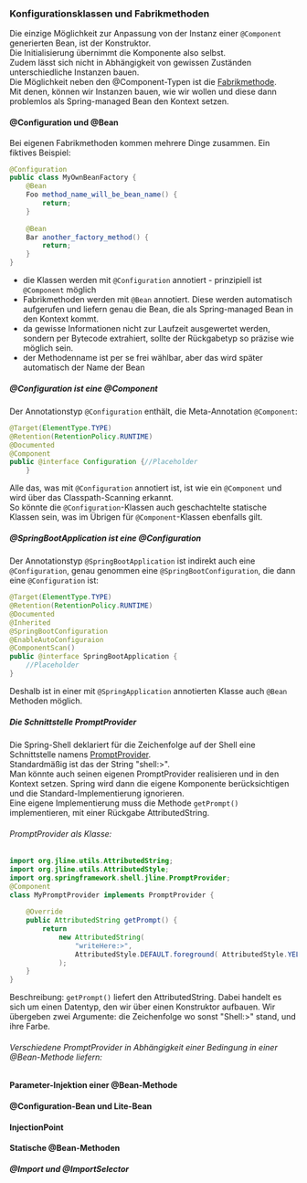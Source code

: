 ### Konfigurationsklassen und Fabrikmethoden
Die einzige Möglichkeit zur Anpassung von der Instanz einer `@Component` generierten Bean, ist der Konstruktor.  
Die Initialisierung übernimmt die Komponente also selbst.  
Zudem lässt sich nicht in Abhängigkeit von gewissen Zuständen unterschiedliche Instanzen bauen.  
Die Möglichkeit neben den @Component-Typen ist die [Fabrikmethode](https://refactoring.guru/design-patterns/factory-method/java/example).    
Mit denen, können wir Instanzen bauen, wie wir wollen und diese dann problemlos als Spring-managed Bean den Kontext setzen.

#### @Configuration und @Bean
Bei eigenen Fabrikmethoden kommen mehrere Dinge zusammen. Ein fiktives Beispiel:  
```java
@Configuration
public class MyOwnBeanFactory {
    @Bean
    Foo method_name_will_be_bean_name() {
        return;
    }
    
    @Bean
    Bar another_factory_method() {
        return;
    }
}
```
- die Klassen werden mit `@Configuration` annotiert - prinzipiell ist `@Component` möglich
- Fabrikmethoden werden mit `@Bean` annotiert. Diese werden automatisch aufgerufen und liefern genau die Bean, die als Spring-managed Bean in den Kontext kommt.
- da gewisse Informationen nicht zur Laufzeit ausgewertet werden, sondern per Bytecode extrahiert, sollte der Rückgabetyp so präzise wie möglich sein.
- der Methodenname ist per se frei wählbar, aber das wird später automatisch der Name der Bean

##### @Configuration ist eine @Component
Der Annotationstyp `@Configuration` enthält, die Meta-Annotation `@Component`:
```java
@Target(ElementType.TYPE)
@Retention(RetentionPolicy.RUNTIME)
@Documented
@Component
public @interface Configuration {//Placeholder
    }
```
Alle das, was mit `@Configuration` annotiert ist, ist wie ein `@Component` und wird über das Classpath-Scanning erkannt.  
So könnte die `@Configuration`-Klassen auch geschachtelte statische Klassen sein, was im Übrigen für `@Component`-Klassen ebenfalls gilt.

##### @SpringBootApplication ist eine @Configuration
Der Annotationstyp `@SpringBootApplication` ist indirekt auch eine `@Configuration`, genau genommen eine `@SpringBootConfiguration`, die dann eine `@Configuration` ist:  
```java
@Target(ElementType.TYPE)
@Retention(RetentionPolicy.RUNTIME)
@Documented
@Inherited
@SpringBootConfiguration
@EnableAutoConfiguraion
@ComponentScan()
public @interface SpringBootApplication {
    //Placeholder
}
```
Deshalb ist in einer mit `@SpringApplication` annotierten Klasse auch `@Bean` Methoden möglich.

##### Die Schnittstelle PromptProvider
Die Spring-Shell deklariert für die Zeichenfolge auf der Shell eine Schnittstelle namens [PromptProvider](https://docs.spring.io/spring-shell/docs/current/api/index.html?org/springframework/shell/jline/PromptProvider.html).  
Standardmäßig ist das der String "shell:>".  
Man könnte auch seinen eigenen PromptProvider realisieren und in den Kontext setzen. Spring wird dann die eigene Komponente berücksichtigen und die Standard-Implementierung ignorieren.  
Eine eigene Implementierung muss die Methode `getPrompt()` implementieren, mit einer Rückgabe AttributedString.
  
###### PromptProvider als Klasse:
```java 
import org.jline.utils.AttributedString;
import org.jline.utils.AttributedStyle;
import org.springframework.shell.jline.PromptProvider;
@Component
class MyPromptProvider implements PromptProvider {
    
    @Override
    public AttributedString getPrompt() {
        return
            new AttributedString(
                "writeHere:>",
                AttributedStyle.DEFAULT.foreground( AttributedStyle.YELLOW )
            );
    }
}
```
Beschreibung: `getPrompt()` liefert den AttributedString. Dabei handelt es sich um einen Datentyp, den wir über einen Konstruktor aufbauen. Wir übergeben zwei Argumente: die Zeichenfolge wo sonst "Shell:>" stand, und ihre Farbe.  

###### Verschiedene PromptProvider in Abhängigkeit einer Bedingung in einer @Bean-Methode liefern:

#### Parameter-Injektion einer @Bean-Methode

#### @Configuration-Bean und Lite-Bean

#### InjectionPoint

#### Statische @Bean-Methoden

##### @Import und @ImportSelector

